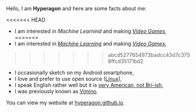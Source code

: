 Hello, I am **Hyperagon** and here are some facts about me:

<<<<<<< HEAD
- I am interested in *Machine Learnind* and making [*Video Games*](https://en.wikipedia.org/wiki/Video_games),
=======
- I am interested in [*Machine Learning*](https://en.wikipedia.org/wiki/Machine_learning) and making [*Video Games*](https://hyperagon.itch.io/),
>>>>>>> abcd5277654973badcc43d7c3758ffcd35171bd2
- I occasionally sketch on my Android smartphone,
- I love and prefer to use open source ([Linux](https://www.linux.org/)),
- I speak English rather well but it is [very American, not Bri-ish](https://www.speakmoreclearly.com/english-pronunciation-tips/the-difference-between-a-british-and-american-accent/),
- I was previously known as [Vimino](https://vimino.gitlab.io/).

You can view my website at [hyperagon.github.io](https://hyperagon.github.io/).